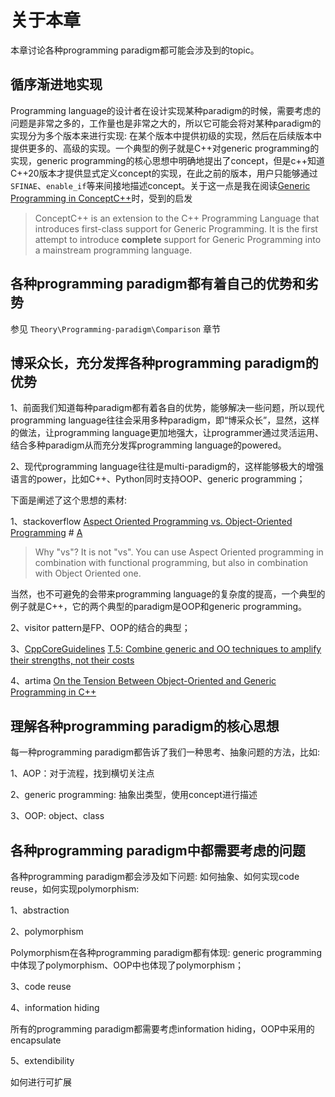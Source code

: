 # 关于本章

本章讨论各种programming paradigm都可能会涉及到的topic。



## 循序渐进地实现

Programming language的设计者在设计实现某种paradigm的时候，需要考虑的问题是非常之多的，工作量也是非常之大的，所以它可能会将对某种paradigm的实现分为多个版本来进行实现: 在某个版本中提供初级的实现，然后在后续版本中提供更多的、高级的实现。一个典型的例子就是C++对generic programming的实现，generic programming的核心思想中明确地提出了concept，但是c++知道C++20版本才提供显式定义concept的实现，在此之前的版本，用户只能够通过`SFINAE`、`enable_if`等来间接地描述concept。关于这一点是我在阅读[Generic Programming in ConceptC++](http://www.generic-programming.org/languages/conceptcpp.html)时，受到的启发

> ConceptC++ is an extension to the C++ Programming Language that introduces first-class support for Generic Programming. It is the first attempt to introduce **complete** support for Generic Programming into a mainstream programming language. 

## 各种programming paradigm都有着自己的优势和劣势

参见 `Theory\Programming-paradigm\Comparison` 章节

## 博采众长，充分发挥各种programming paradigm的优势

1、前面我们知道每种paradigm都有着各自的优势，能够解决一些问题，所以现代programming language往往会采用多种paradigm，即“博采众长”，显然，这样的做法，让programming language更加地强大，让programmer通过灵活运用、结合多种paradigm从而充分发挥programming language的powered。

2、现代programming language往往是multi-paradigm的，这样能够极大的增强语言的power，比如C++、Python同时支持OOP、generic programming；

下面是阐述了这个思想的素材:

1、stackoverflow [Aspect Oriented Programming vs. Object-Oriented Programming](https://stackoverflow.com/questions/232884/aspect-oriented-programming-vs-object-oriented-programming) # [A](https://stackoverflow.com/a/232918)

> Why "vs"? It is not "vs". You can use Aspect Oriented programming in combination with functional programming, but also in combination with Object Oriented one.

当然，也不可避免的会带来programming language的复杂度的提高，一个典型的例子就是C++，它的两个典型的paradigm是OOP和generic programming。

2、visitor pattern是FP、OOP的结合的典型；

3、[CppCoreGuidelines](https://isocpp.github.io/CppCoreGuidelines/CppCoreGuidelines) [T.5: Combine generic and OO techniques to amplify their strengths, not their costs](https://isocpp.github.io/CppCoreGuidelines/CppCoreGuidelines#Rt-generic-oo)

4、artima [On the Tension Between Object-Oriented and Generic Programming in C++](https://www.artima.com/cppsource/type_erasure.html)

## 理解各种programming paradigm的核心思想

每一种programming paradigm都告诉了我们一种思考、抽象问题的方法，比如:

1、AOP：对于流程，找到横切关注点

2、generic programming: 抽象出类型，使用concept进行描述

3、OOP: object、class



## 各种programming paradigm中都需要考虑的问题

各种programming paradigm都会涉及如下问题: 如何抽象、如何实现code reuse，如何实现polymorphism: 

1、abstraction 

2、polymorphism

Polymorphism在各种programming paradigm都有体现: generic programming中体现了polymorphism、OOP中也体现了polymorphism；

3、code reuse

4、information hiding

所有的programming paradigm都需要考虑information hiding，OOP中采用的encapsulate

5、extendibility

如何进行可扩展

